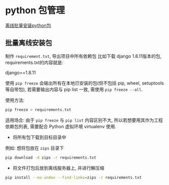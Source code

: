 # python 包管理

[离线批量安装python包](https://zhuanlan.zhihu.com/p/528753336)

## 批量离线安装包

制作 `requirement.txt`, 导出项目中所有依赖包
比如下载 django 1.8.11版本的包, requirements.txt的内容就是:

django==1.8.11

使用 `pip freeze` 会输出所有在本地已安装的包(但不包括 pip, wheel, setuptools 等自带包),
若需要输出内容与 pip list 一致, 需使用 `pip freeze --all`.

使用方法:

```bash
pip freeze > requirements.txt
```

适用场合:
由于 `pip freeze` 与 `pip list` 内容区别不大, 
所以若想要用其作为工程依赖包列表, 需要配合 Python 虚拟环境 virtualenv 使用.

+ 将所有包下载到目标目录中

例如: 想将包放在 `zips` 目录下

```bash
pip download -d zips -r requirements.txt
```

+ 将文件打包后放到离线服务器上, 并进行解压缩

```bash
pip install --no-index --find-links=zips -r requirements.txt
```
